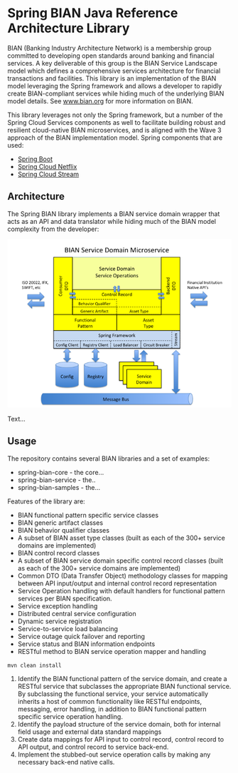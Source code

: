 # Spring BIAN Java Reference Architecture Library

BIAN (Banking Industry Architecture Network) is a membership group committed to developing open standards around banking and financial services.  A key deliverable of this group is the BIAN Service Landscape model which defines a comprehensive services architecture for financial transactions and facilities.  This library is an implementation of the BIAN model leveraging the Spring framework and allows a developer to rapidly create BIAN-compliant services while hiding much of the underlying BIAN model details.  See www.bian.org for more information on BIAN.

This library leverages not only the Spring framework, but a number of the Spring Cloud Services components as well to facilitate building robust and resilient cloud-native BIAN microservices, and is aligned with the Wave 3 approach of the BIAN implementation model.  Spring components that are used:

- [Spring Boot](http://projects.spring.io/spring-boot/)
- [Spring Cloud Netflix](https://cloud.spring.io/spring-cloud-netflix/)
- [Spring Cloud Stream](https://cloud.spring.io/spring-cloud-stream/)

## Architecture

The Spring BIAN library implements a BIAN service domain wrapper that acts as an API and data translator while hiding much of the BIAN model complexity from the developer:

![Spring BIAN Service Domain](docs/Spring-BIANServiceDomain.png)

Text...

## Usage

The repository contains several BIAN libraries and a set of examples:

- spring-bian-core - the core...
- spring-bian-service - the..
- spring-bian-samples - the...

Features of the library are:

- BIAN functional pattern specific service classes
- BIAN generic artifact classes
- BIAN behavior qualifier classes
- A subset of BIAN asset type classes (built as each of the 300+ service domains are implemented)
- BIAN control record classes
- A subset of BIAN service domain specific control record classes (built as each of the 300+ service domains are implemented)
- Common DTO (Data Transfer Object) methodology classes for mapping between API input/output and internal control record representation
- Service Operation handling with default handlers for functional pattern services per BIAN specification.
- Service exception handling
- Distributed central service configuration
- Dynamic service registration
- Service-to-service load balancing
- Service outage quick failover and reporting
- Service status and BIAN information endpoints
- RESTful method to BIAN service operation mapper and handling

```
mvn clean install
```


1. Identify the BIAN functional pattern of the service domain, and create a RESTful service that subclasses the appropriate BIAN functional service.  By subclassing the functional service, your service automatically inherits a host of common functionality like RESTful endpoints, messaging, error handling, in addition to BIAN functional pattern specific service operation handling.
1. Identify the payload structure of the service domain, both for internal field usage and external data standard mappings
1. Create data mappings for API input to control record, control record to API output, and control record to service back-end.
1. Implement the stubbed-out service operation calls by making any necessary back-end native calls.
